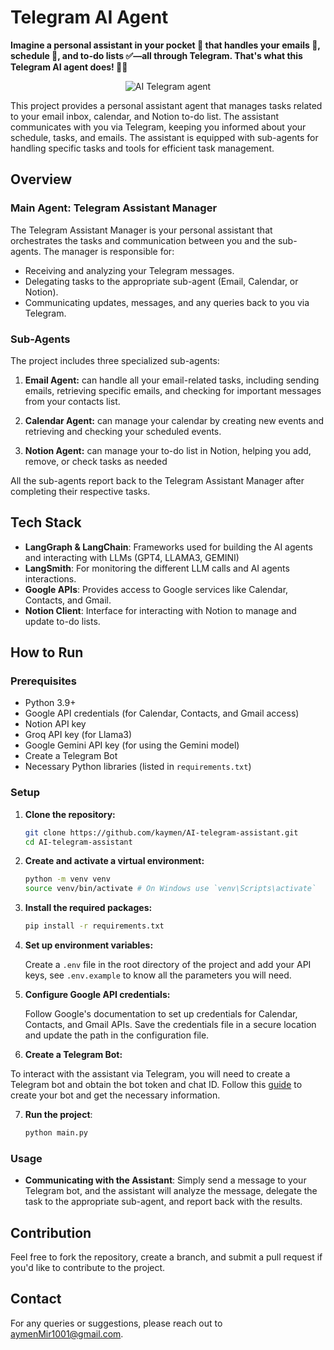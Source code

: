 # Telegram AI Agent

**Imagine a personal assistant in your pocket 📱 that handles your emails 📧, schedule 📅, and to-do lists ✅—all through Telegram. That's what this Telegram AI agent does! 🤖✨**

<p align="center">
  <img src="https://github.com/user-attachments/assets/c38f1e65-05ca-4ed5-97da-283983348a63" alt="AI Telegram agent">
</p>

This project provides a personal assistant agent that manages tasks related to your email inbox, calendar, and Notion to-do list. The assistant communicates with you via Telegram, keeping you informed about your schedule, tasks, and emails. The assistant is equipped with sub-agents for handling specific tasks and tools for efficient task management.

## Overview

### Main Agent: Telegram Assistant Manager

The Telegram Assistant Manager is your personal assistant that orchestrates the tasks and communication between you and the sub-agents. The manager is responsible for:

- Receiving and analyzing your Telegram messages.
- Delegating tasks to the appropriate sub-agent (Email, Calendar, or Notion).
- Communicating updates, messages, and any queries back to you via Telegram.

### Sub-Agents

The project includes three specialized sub-agents:

1. **Email Agent:** can handle all your email-related tasks, including sending emails, retrieving specific emails, and checking for important messages from your contacts list.

2. **Calendar Agent:** can manage your calendar by creating new events and retrieving and checking your scheduled events.

3. **Notion Agent:** can manage your to-do list in Notion, helping you add, remove, or check tasks as needed

All the sub-agents report back to the Telegram Assistant Manager after completing their respective tasks.

## Tech Stack

- **LangGraph & LangChain**: Frameworks used for building the AI agents and interacting with LLMs (GPT4, LLAMA3, GEMINI)
- **LangSmith**: For monitoring the different LLM calls and AI agents interactions.
- **Google APIs**: Provides access to Google services like Calendar, Contacts, and Gmail.
- **Notion Client**: Interface for interacting with Notion to manage and update to-do lists.

## How to Run

### Prerequisites

- Python 3.9+
- Google API credentials (for Calendar, Contacts, and Gmail access)
- Notion API key
- Groq API key (for Llama3)
- Google Gemini API key (for using the Gemini model)
- Create a Telegram Bot
- Necessary Python libraries (listed in `requirements.txt`)

### Setup

1. **Clone the repository:**

   ```sh
   git clone https://github.com/kaymen/AI-telegram-assistant.git
   cd AI-telegram-assistant
   ```

2. **Create and activate a virtual environment:**

   ```sh
   python -m venv venv
   source venv/bin/activate # On Windows use `venv\Scripts\activate`
   ```

3. **Install the required packages:**

   ```sh
   pip install -r requirements.txt
   ```

4. **Set up environment variables:**

   Create a `.env` file in the root directory of the project and add your API keys, see `.env.example` to know all the parameters you will need.

5. **Configure Google API credentials:**

   Follow Google's documentation to set up credentials for Calendar, Contacts, and Gmail APIs. Save the credentials file in a secure location and update the path in the configuration file.

6. **Create a Telegram Bot:**

To interact with the assistant via Telegram, you will need to create a Telegram bot and obtain the bot token and chat ID. Follow this [guide](https://www.youtube.com/watch?v=ozQfKhdNjJU) to create your bot and get the necessary information.

7. **Run the project**:

   ```bash
   python main.py
   ```

### Usage

- **Communicating with the Assistant**: Simply send a message to your Telegram bot, and the assistant will analyze the message, delegate the task to the appropriate sub-agent, and report back with the results.

## Contribution

Feel free to fork the repository, create a branch, and submit a pull request if you'd like to contribute to the project.

## Contact

For any queries or suggestions, please reach out to [aymenMir1001@gmail.com](mailto:aymenMir1001@gmail.com).
